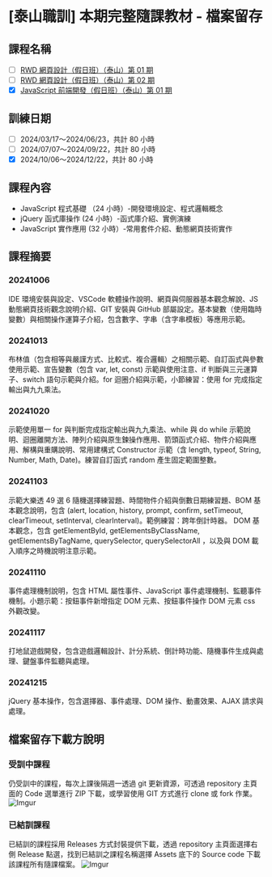# [泰山職訓] 本期完整隨課教材 - 檔案留存

## 課程名稱
- [ ] [RWD 網頁設計（假日班）（泰山）第 01 期](https://ojt.wda.gov.tw/ClassSearch/Detail?PlanType=2&OCID=153575)
- [ ] [RWD 網頁設計（假日班）（泰山）第 02 期](https://ojt.wda.gov.tw/ClassSearch/Detail?PlanType=2&OCID=153617)
- [x] [JavaScript 前端開發（假日班）（泰山）第 01 期](https://ojt.wda.gov.tw/ClassSearch/Detail?PlanType=2&OCID=153653)
<!-- - [ ] [PHP 程式設計（假日班）](https://ojt.wda.gov.tw/ClassSearch/Detail?OCID=146967&plantype=2) -->

## 訓練日期 
- [ ] 2024/03/17～2024/06/23，共計 80 小時
- [ ] 2024/07/07～2024/09/22，共計 80 小時
- [x] 2024/10/06～2024/12/22，共計 80 小時

## 課程內容
- JavaScript 程式基礎 （24 小時）-開發環境設定、程式邏輯概念
- jQuery 函式庫操作  (24 小時）-函式庫介紹、實例演練
- JavaScript 實作應用  (32 小時）-常用套件介紹、動態網頁技術實作

## 課程摘要

### 20241006
IDE 環境安裝與設定、VSCode 軟體操作說明、網頁與伺服器基本觀念解說、JS 動態網頁技術觀念說明介紹、GIT 安裝與 GitHub 部屬設定。基本變數（使用臨時變數）與相關操作運算子介紹，包含數字、字串（含字串模板）等應用示範。

### 20241013
布林值（包含相等與嚴謹方式、比較式、複合邏輯）之相關示範、自訂函式與參數使用示範、宣告變數（包含 var, let, const) 示範與使用注意、if 判斷與三元運算子、switch 語句示範與介紹。for 迴圈介紹與示範，小節練習：使用 for 完成指定輸出與九九乘法。

### 20241020
示範使用單一 for 與判斷完成指定輸出與九九乘法、while 與 do while 示範說明、迴圈離開方法、陣列介紹與原生鍊操作應用、箭頭函式介紹、物件介紹與應用、解構與重購說明、常用建構式 Constructor 示範（含 length, typeof, String, Number, Math, Date)。練習自訂函式  random 產生固定範圍整數。

### 20241103
示範大樂透 49 選 6 隨機選擇練習題、時間物件介紹與倒數日期練習題、BOM 基本觀念說明，包含 (alert, location, history, prompt, confirm, setTimeout, clearTimeout, setInterval, clearInterval)。範例練習：跨年倒計時器。 DOM 基本觀念，包含 getElementById, getElementsByClassName, getElementsByTagName, querySelector, querySelectorAll ，以及與 DOM 載入順序之時機說明注意示範。

### 20241110
事件處理機制說明，包含 HTML 屬性事件、JavaScript 事件處理機制、監聽事件機制。小題示範：按鈕事件新增指定 DOM 元素、按鈕事件操作 DOM 元素 css 外觀改變。

### 20241117
打地鼠遊戲開發，包含遊戲邏輯設計、計分系統、倒計時功能、隨機事件生成與處理、鍵盤事件監聽與處理。

### 20241215
jQuery 基本操作，包含選擇器、事件處理、DOM 操作、動畫效果、AJAX 請求與處理。

## 檔案留存下載方說明

### 受訓中課程
仍受訓中的課程，每次上課後隔週一透過 git 更新資源，可透過 repository 主頁面的 Code 選單進行 ZIP 下載，或學習使用 GIT 方式進行 clone 或 fork 作業。
![Imgur](https://i.imgur.com/K3kGHos.gif)

### 已結訓課程
已結訓的課程採用 Releases 方式封裝提供下載，透過 repository 主頁面選擇右側 Release 點選，找到已結訓之課程名稱選擇 Assets 底下的 Source code 下載該課程所有隨課檔案。
![Imgur](https://i.imgur.com/84cc6aZ.gif)